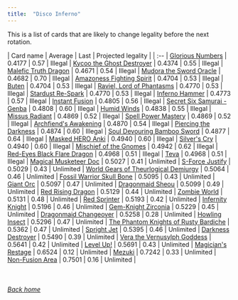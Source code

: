 ```yaml
---
title:  "Disco Inferno"
---
```


This is a list of cards that are likely to change legality before the next rotation.

| Card name | Average | Last | Projected legality |
| :-- |
[Glorious Numbers](https://db.ygoprodeck.com/card/?search=Glorious%20Numbers) | 0.4177 | 0.57 | Illegal |
[Kycoo the Ghost Destroyer](https://db.ygoprodeck.com/card/?search=Kycoo%20the%20Ghost%20Destroyer) | 0.4374 | 0.55 | Illegal |
[Malefic Truth Dragon](https://db.ygoprodeck.com/card/?search=Malefic%20Truth%20Dragon) | 0.4671 | 0.54 | Illegal |
[Mudora the Sword Oracle](https://db.ygoprodeck.com/card/?search=Mudora%20the%20Sword%20Oracle) | 0.4682 | 0.70 | Illegal |
[Amazoness Fighting Spirit](https://db.ygoprodeck.com/card/?search=Amazoness%20Fighting%20Spirit) | 0.4704 | 0.53 | Illegal |
[Buten](https://db.ygoprodeck.com/card/?search=Buten) | 0.4704 | 0.53 | Illegal |
[Raviel, Lord of Phantasms](https://db.ygoprodeck.com/card/?search=Raviel,%20Lord%20of%20Phantasms) | 0.4770 | 0.53 | Illegal |
[Stardust Re-Spark](https://db.ygoprodeck.com/card/?search=Stardust%20Re-Spark) | 0.4770 | 0.53 | Illegal |
[Inferno Hammer](https://db.ygoprodeck.com/card/?search=Inferno%20Hammer) | 0.4773 | 0.57 | Illegal |
[Instant Fusion](https://db.ygoprodeck.com/card/?search=Instant%20Fusion) | 0.4805 | 0.56 | Illegal |
[Secret Six Samurai - Genba](https://db.ygoprodeck.com/card/?search=Secret%20Six%20Samurai%20-%20Genba) | 0.4808 | 0.60 | Illegal |
[Humid Winds](https://db.ygoprodeck.com/card/?search=Humid%20Winds) | 0.4838 | 0.55 | Illegal |
[Missus Radiant](https://db.ygoprodeck.com/card/?search=Missus%20Radiant) | 0.4869 | 0.52 | Illegal |
[Spell Power Mastery](https://db.ygoprodeck.com/card/?search=Spell%20Power%20Mastery) | 0.4869 | 0.52 | Illegal |
[Archfiend's Awakening](https://db.ygoprodeck.com/card/?search=Archfiend's%20Awakening) | 0.4870 | 0.54 | Illegal |
[Piercing the Darkness](https://db.ygoprodeck.com/card/?search=Piercing%20the%20Darkness) | 0.4874 | 0.60 | Illegal |
[Soul Devouring Bamboo Sword](https://db.ygoprodeck.com/card/?search=Soul%20Devouring%20Bamboo%20Sword) | 0.4877 | 0.64 | Illegal |
[Masked HERO Anki](https://db.ygoprodeck.com/card/?search=Masked%20HERO%20Anki) | 0.4940 | 0.60 | Illegal |
[Silver's Cry](https://db.ygoprodeck.com/card/?search=Silver's%20Cry) | 0.4940 | 0.60 | Illegal |
[Mischief of the Gnomes](https://db.ygoprodeck.com/card/?search=Mischief%20of%20the%20Gnomes) | 0.4942 | 0.62 | Illegal |
[Red-Eyes Black Flare Dragon](https://db.ygoprodeck.com/card/?search=Red-Eyes%20Black%20Flare%20Dragon) | 0.4968 | 0.51 | Illegal |
[Teva](https://db.ygoprodeck.com/card/?search=Teva) | 0.4968 | 0.51 | Illegal |
[Magical Musketeer Doc](https://db.ygoprodeck.com/card/?search=Magical%20Musketeer%20Doc) | 0.5027 | 0.41 | Unlimited |
[S-Force Justify](https://db.ygoprodeck.com/card/?search=S-Force%20Justify) | 0.5029 | 0.43 | Unlimited |
[World Gears of Theurlogical Demiurgy](https://db.ygoprodeck.com/card/?search=World%20Gears%20of%20Theurlogical%20Demiurgy) | 0.5064 | 0.46 | Unlimited |
[Fossil Warrior Skull Bone](https://db.ygoprodeck.com/card/?search=Fossil%20Warrior%20Skull%20Bone) | 0.5095 | 0.43 | Unlimited |
[Giant Orc](https://db.ygoprodeck.com/card/?search=Giant%20Orc) | 0.5097 | 0.47 | Unlimited |
[Dragonmaid Sheou](https://db.ygoprodeck.com/card/?search=Dragonmaid%20Sheou) | 0.5099 | 0.49 | Unlimited |
[Red Rising Dragon](https://db.ygoprodeck.com/card/?search=Red%20Rising%20Dragon) | 0.5129 | 0.44 | Unlimited |
[Zombie World](https://db.ygoprodeck.com/card/?search=Zombie%20World) | 0.5131 | 0.48 | Unlimited |
[Red Sprinter](https://db.ygoprodeck.com/card/?search=Red%20Sprinter) | 0.5193 | 0.42 | Unlimited |
[Infernity Knight](https://db.ygoprodeck.com/card/?search=Infernity%20Knight) | 0.5196 | 0.46 | Unlimited |
[Gem-Knight Zirconia](https://db.ygoprodeck.com/card/?search=Gem-Knight%20Zirconia) | 0.5229 | 0.45 | Unlimited |
[Dragonmaid Changeover](https://db.ygoprodeck.com/card/?search=Dragonmaid%20Changeover) | 0.5258 | 0.28 | Unlimited |
[Howling Insect](https://db.ygoprodeck.com/card/?search=Howling%20Insect) | 0.5296 | 0.47 | Unlimited |
[The Phantom Knights of Rusty Bardiche](https://db.ygoprodeck.com/card/?search=The%20Phantom%20Knights%20of%20Rusty%20Bardiche) | 0.5362 | 0.47 | Unlimited |
[Spright Jet](https://db.ygoprodeck.com/card/?search=Spright%20Jet) | 0.5395 | 0.46 | Unlimited |
[Darkness Destroyer](https://db.ygoprodeck.com/card/?search=Darkness%20Destroyer) | 0.5490 | 0.39 | Unlimited |
[Vera the Vernusylph Goddess](https://db.ygoprodeck.com/card/?search=Vera%20the%20Vernusylph%20Goddess) | 0.5641 | 0.42 | Unlimited |
[Level Up!](https://db.ygoprodeck.com/card/?search=Level%20Up!) | 0.5691 | 0.43 | Unlimited |
[Magician's Restage](https://db.ygoprodeck.com/card/?search=Magician's%20Restage) | 0.6524 | 0.12 | Unlimited |
[Mezuki](https://db.ygoprodeck.com/card/?search=Mezuki) | 0.7242 | 0.33 | Unlimited |
[Non-Fusion Area](https://db.ygoprodeck.com/card/?search=Non-Fusion%20Area) | 0.7501 | 0.16 | Unlimited |

<br>

###### [Back home](index)